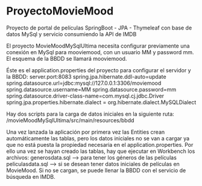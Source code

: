 # ProyectoMovieMood
Proyecto de portal de películas SpringBoot - JPA - Thymeleaf con base de datos MySql y servicio consumiendo la API de IMDB

El proyecto MovieMoodMySqlUltima necesita configurar previamente una conexión en MySql para mooviemood, con un usuario MM y password mm. El esquema de la BBDD se llamará mooviemood.

Éste es el application.properties del proyecto para configurar el servidor y la BBDD: server.port:8083 spring.jpa.hibernate.ddl-auto=update spring.datasource.url=jdbc:mysql://127.0.0.1:3306/moviemood spring.datasource.username=MM spring.datasource.password=mm spring.datasource.driver-class-name=com.mysql.cj.jdbc.Driver spring.jpa.properties.hibernate.dialect = org.hibernate.dialect.MySQLDialect

Hay dos scripts para la carga de datos iniciales en la siguiente ruta: /movieMoodMySqlUltima/src/main/resources/bbdd

Una vez lanzada la aplicación por primera vez las Entities crean automáticamente las tablas, pero los datos iniciales no se van a cargar ya que no está puesta la propiedad necesaria en el application.properties. Por ello una vez se hayan creado las tablas, hay que ejecutar en Workbench los archivos: generosdata.sql --> para tener los géneros de las películas peliculasdata.sql --> si se desean tener datos iniciales de películas en MovieMood. Si no se cargan, se puede llenar la BBDD con el servicio de búsqueda en IMDB.

